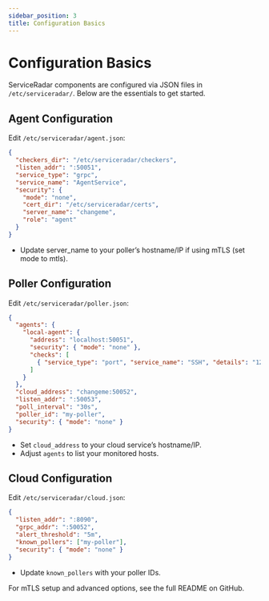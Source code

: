 ```yaml
---
sidebar_position: 3
title: Configuration Basics
---
```


# Configuration Basics

ServiceRadar components are configured via JSON files in `/etc/serviceradar/`. Below are the essentials to get started.

## Agent Configuration
Edit `/etc/serviceradar/agent.json`:

```json
{
  "checkers_dir": "/etc/serviceradar/checkers",
  "listen_addr": ":50051",
  "service_type": "grpc",
  "service_name": "AgentService",
  "security": {
    "mode": "none",
    "cert_dir": "/etc/serviceradar/certs",
    "server_name": "changeme",
    "role": "agent"
  }
}
```

* Update server_name to your poller’s hostname/IP if using mTLS (set mode to mtls).

## Poller Configuration

Edit `/etc/serviceradar/poller.json`:

```json
{
  "agents": {
    "local-agent": {
      "address": "localhost:50051",
      "security": { "mode": "none" },
      "checks": [
        { "service_type": "port", "service_name": "SSH", "details": "127.0.0.1:22" }
      ]
    }
  },
  "cloud_address": "changeme:50052",
  "listen_addr": ":50053",
  "poll_interval": "30s",
  "poller_id": "my-poller",
  "security": { "mode": "none" }
}
```

* Set `cloud_address` to your cloud service’s hostname/IP.
* Adjust `agents` to list your monitored hosts.

## Cloud Configuration

Edit `/etc/serviceradar/cloud.json`:

```json
{
  "listen_addr": ":8090",
  "grpc_addr": ":50052",
  "alert_threshold": "5m",
  "known_pollers": ["my-poller"],
  "security": { "mode": "none" }
}
```

* Update `known_pollers` with your poller IDs.

For mTLS setup and advanced options, see the full README on GitHub.

